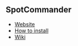 ## SpotCommander

* [Website](http://www.olejon.net/code/spotcommander/)
* [How to install](http://www.olejon.net/code/spotcommander/?install)
* [Wiki](http://www.olejon.net/code/spotcommander/?wiki)

